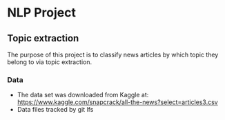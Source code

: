 # NLP Project
## Topic extraction
The purpose of this project is to classify news articles by which topic they belong to via topic extraction.

### Data
- The data set was downloaded from Kaggle at: https://www.kaggle.com/snapcrack/all-the-news?select=articles3.csv
- Data files tracked by git lfs
